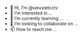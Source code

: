 - 👋 Hi, I’m @sieuvietcctv
- 👀 I’m interested in ...
- 🌱 I’m currently learning ...
- 💞️ I’m looking to collaborate on ...
- 📫 How to reach me ...

<!---
sieuvietcctv/sieuvietcctv is a ✨ special ✨ repository because its `README.md` (this file) appears on your GitHub profile.
You can click the Preview link to take a look at your changes.
--->
